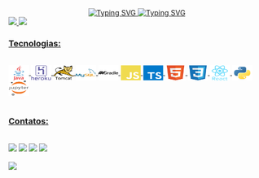 <div align="center">
  <a href="https://git.io/typing-svg">
    <img src="https://readme-typing-svg.demolab.com?font=Fira+Code&weight=500&size=22&pause=1000&color=0000FF&center=true&vCenter=true&random=false&width=524&lines=%E2%8A%B9+Hello+!+my+name+is+Virgillio+Pires+and+I+am+a+Back+End+Developer+%CB%99%E1%B5%95%CB%99+%E2%8A%B9+" alt="Typing SVG">
    <img src="https://readme-typing-svg.demolab.com?font=Fira+Code&weight=500&size=22&pause=1000&color=0000FF&center=true&vCenter=true&random=false&width=524&lines=%E2%8A%B9+Welcome+to+my+profile!+%CB%99%E1%B5%95%CB%99+%E2%8A%B9+" alt="Typing SVG">
  </a> 
</div>

<div>
  <a href="https://github.com/virgilliopires">
  <img height="180em" src="https://github-readme-stats.vercel.app/api/top-langs/?username=virgilliopires&layout=compact&langs_count=7&theme=react"/>
  <img height="180em" src="https://github-readme-stats.vercel.app/api?username=virgilliopires&show_icons=true&theme=dark#gh-dark-mode-only&include_all_commits=true&count_private=true"/>
</div>
  
### Tecnologias:
  
  <div style="display: inline_block"><br>
  <img align="center" alt="Virgilio-Java" height="30" width="40" src="https://github.com/devicons/devicon/blob/master/icons/java/java-original-wordmark.svg">    
  <img align="center" alt="Virgilio-Heroku" height="30" width="40" src="https://github.com/devicons/devicon/blob/master/icons/heroku/heroku-original-wordmark.svg"> 
  <img align="center" alt="Virgilio-Tomcat" height="30" width="40" src="https://github.com/devicons/devicon/blob/master/icons/tomcat/tomcat-original-wordmark.svg">
  <img align="center" alt="Virgilio-MySQL" height="30" width="40" src="https://github.com/devicons/devicon/blob/master/icons/mysql/mysql-original-wordmark.svg">
  <img align="center" alt="Virgilio-Gradle" height="30" width="40" src="https://github.com/devicons/devicon/blob/master/icons/gradle/gradle-plain-wordmark.svg">
  <img align="center" alt="Virgilio-Js" height="30" width="40" src="https://raw.githubusercontent.com/devicons/devicon/master/icons/javascript/javascript-plain.svg">    
  <img align="center" alt="Virgilio-Ts" height="30" width="40" src="https://raw.githubusercontent.com/devicons/devicon/master/icons/typescript/typescript-plain.svg">  
  <img align="center" alt="Virgilio-HTML" height="30" width="40" src="https://raw.githubusercontent.com/devicons/devicon/master/icons/html5/html5-original.svg">
  <img align="center" alt="Virgilio-CSS" height="30" width="40" src="https://raw.githubusercontent.com/devicons/devicon/master/icons/css3/css3-original.svg">
  <img align="center" alt="Virgilio-React" height="30" width="40" src="https://github.com/devicons/devicon/blob/master/icons/react/react-original-wordmark.svg">
  <img align="center" alt="Virgilio-Python" height="30" width="40" src="https://github.com/devicons/devicon/blob/master/icons/python/python-original.svg">
   <img align="center" alt="Virgilio-Jupyter" height="30" width="40" src="https://github.com/devicons/devicon/blob/master/icons/jupyter/jupyter-original-wordmark.svg">
</div></br>
  
### Contatos:

<div><br>
  <a href="https://instagram.com/virgiliopiresdacosta/" target="_blank"><img src="https://img.shields.io/badge/-Instagram-%23E4405F?style=for-the-badge&logo=instagram&logoColor=white" target="_blank"></a>
  <a href="https://www.twitch.tv/virgiliopc" target="_blank"><img src="https://img.shields.io/badge/Twitch-9146FF?style=for-the-badge&logo=twitch&logoColor=white" target="_blank"></a>   
  <a href = "mailto:contatovirgilio.pires.costa@gmail.com"><img src="https://img.shields.io/badge/-Gmail-%23333?style=for-the-badge&logo=gmail&logoColor=white" target="_blank"></a>
  <a href="https://www.linkedin.com/in/virgilio-pires-da-costa/" target="_blank"><img src="https://img.shields.io/badge/-LinkedIn-%230077B5?style=for-the-badge&logo=linkedin&logoColor=white" target="_blank"></a></br>

  <br>
    <img alingn="center" src="https://profile-counter.glitch.me/virgilliopires/count.svg" /></p>
  </br>

  <!--[Snake animation](https://github.com/virgilliopires/virgilliopires/blob/output/github-contribution-grid-snake.svg)-->
  
</div>
